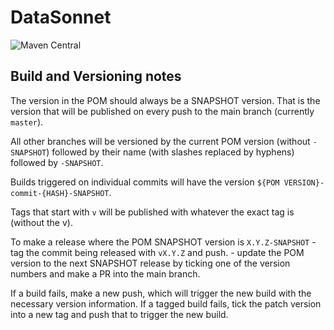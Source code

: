 # DataSonnet

![Maven Central](https://img.shields.io/maven-central/v/com.datasonnet/datasonnet-mapper)

## Build and Versioning notes

The version in the POM should always be a SNAPSHOT version. That is the version that will be published
on every push to the main branch (currently `master`).

All other branches will be versioned by the current POM version (without `-SNAPSHOT`) followed by their name (with slashes replaced by hyphens) followed by `-SNAPSHOT`.

Builds triggered on individual commits will have the version `${POM VERSION}-commit-{HASH}-SNAPSHOT`.

Tags that start with `v` will be published with whatever the exact tag is (without the v).

To make a release where the POM SNAPSHOT version is `X.Y.Z-SNAPSHOT`
    - tag the commit being released with `vX.Y.Z` and push.
    - update the POM version to the next SNAPSHOT release by ticking one of the version numbers and make a PR into the main branch.

If a build fails, make a new push, which will trigger the new build with the necessary version information. If a
tagged build fails, tick the patch version into a new tag and push that to trigger the new build.

